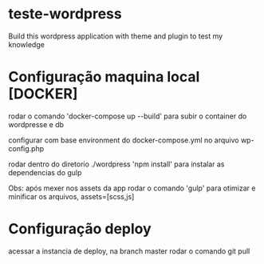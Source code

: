 # teste-wordpress
Build this wordpress application with theme and plugin to test my knowledge

# Configuração maquina local [DOCKER]
<p>rodar o comando 'docker-compose up --build' para subir o container do wordpresse e db</p>
<p>configurar com base environment do docker-compose.yml no arquivo wp-config.php
<p>rodar dentro do diretorio ./wordpress 'npm install' para instalar as dependencias do gulp</p>
<p>Obs: após mexer nos assets da app rodar o comando 'gulp' para otimizar e minificar os arquivos, assets=[scss,js]</p>

# Configuração deploy 
<p>acessar a instancia de deploy, na branch master rodar o comando git pull</p>
